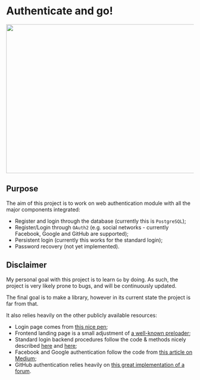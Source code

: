 Authenticate and go!
====================

<img src="present/authGIF.gif" width="600" height="400" />

Purpose
-------

The aim of this project is to work on web authentication module with all
the major components integrated:

-   Register and login through the database (currently this is
    `PostgreSQL`);  
-   Register/Login through `OAuth2` (e.g. social networks - currently
    Facebook, Google and GitHub are supported);  
-   Persistent login (currently this works for the standard login);  
-   Password recovery (not yet implemented).

Disclaimer
----------

My personal goal with this project is to learn `Go` by doing. As such,
the project is very likely prone to bugs, and will be continuously
updated.

The final goal is to make a library, however in its current state the
project is far from that.

It also relies heavily on the other publicly available resources:

-   Login page comes from [this nice
    pen](https://codepen.io/FlorinPop17/pen/vPKWjd);  
-   Frontend landing page is a small adjustment of [a well-known
    preloader](https://codepen.io/pawelqcm/pen/ObwyNe?limit=all&page=12&q=loader);
-   Standard login backend procedures follow the code & methods nicely
    described
    [here](http://www.cihanozhan.com/building-login-and-register-application-with-golang/)
    and [here](https://www.sohamkamani.com/blog);  
-   Facebook and Google authentication follow the code from [this
    article on
    Medium](https://medium.com/@pliutau/getting-started-with-oauth2-in-go-2c9fae55d187);  
-   GitHub authentication relies heavily on [this great implementation
    of a forum](https://github.com/godiscourse/godiscourse).
